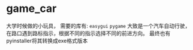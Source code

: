 # game_car
大学时候做的小玩具， 需要的库有:
```easygui```
```pygame```
大致是一个汽车自动行驶，在路口遇到路标指示，根据不同的指示选择不同的前进方向。
最终也有pyinstaller将其转换成exe格式版本

